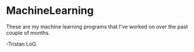 # MachineLearning
These are my machine learning programs that I've worked on over the past couple of months.

-Tristan LoG.
